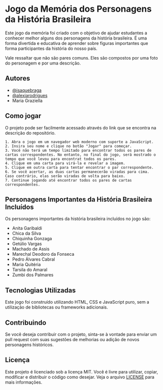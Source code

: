 
# Jogo da Memória dos Personagens da História Brasileira

Este jogo da memória foi criado com o objetivo de ajudar estudantes a conhecer melhor alguns dos personagens da história brasileira. É uma forma divertida e educativa de aprender sobre figuras importantes que forma participantes da história do nosso país.

Vale ressaltar que não são pares comuns. Eles são compostos por uma foto do personagem e por uma descrição.


## Autores

- [@isaquebraga](https://github.com/isaquebraga)
- [@alexiarodrigues](https://github.com/alexias1)
- Maria Graziella


## Como jogar

O projeto pode ser facilmente acessado através do link que se encontra na descrição do repositório.

    1. Abra o jogo em um navegador web moderno com suporte a JavaScript.
    2. Insira seu nome e clique no botão "Jogar" para começar.
    3. Você não terá um tempo limitado para encontrar todos os pares de cartas correspondentes. No entanto, no final do jogo, será mostrado o tempo que você levou para encontrat todos os pares.
    4. Clique em uma carta para virá-la e revelar a imagem.
    5. Clique em outra carta para tentar encontrar o par correspondente.
    6. Se você acertar, as duas cartas permanecerão viradas para cima. Caso contrário, elas serão viradas de volta para baixo.
    7. Continue jogando até encontrar todos os pares de cartas correspondentes.


## Personagens Importantes da História Brasileira Incluídos

Os personagens importantes da história brasileira incluídos no jogo são:

- Anita Garibaldi
- Chica da Silva
- Chiquinha Gonzaga
- Getúlio Vargas
- Machado de Assis
- Marechal Deodoro da Fonseca
- Pedro Álvares Cabral
- Maria Quitéria
- Tarsila do Amaral
- Zumbi dos Palmares


## Tecnologias Utilizadas

Este jogo foi construído utilizando HTML, CSS e JavaScript puro, sem a utilização de bibliotecas ou frameworks adicionais.


## Contribuindo

Se você deseja contribuir com o projeto, sinta-se à vontade para enviar um pull request com suas sugestões de melhorias ou adição de novos personagens históricos.


## Licença

Este projeto é licenciado sob a licença MIT. Você é livre para utilizar, copiar, modificar e distribuir o código como desejar. Veja o arquivo [LICENSE](https://github.com/isaquebraga/jogo-memoria/blob/main/LICENSE) para mais informações.


